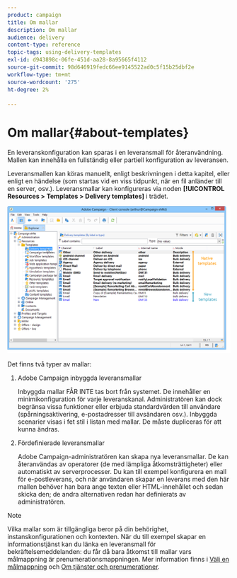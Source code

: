 ```yaml
---
product: campaign
title: Om mallar
description: Om mallar
audience: delivery
content-type: reference
topic-tags: using-delivery-templates
exl-id: d943898c-06fe-451d-aa28-8a95665f4112
source-git-commit: 98d646919fedc66ee9145522ad0c5f15b25dbf2e
workflow-type: tm+mt
source-wordcount: '275'
ht-degree: 2%

---
```


# Om mallar{#about-templates}

En leveranskonfiguration kan sparas i en leveransmall för återanvändning. Mallen kan innehålla en fullständig eller partiell konfiguration av leveransen.

Leveransmallen kan köras manuellt, enligt beskrivningen i detta kapitel, eller enligt en händelse (som startas vid en viss tidpunkt, när en fil anländer till en server, osv.). Leveransmallar kan konfigureras via noden **[!UICONTROL Resources > Templates > Delivery templates]** i trädet.

![](assets/s_user_template_list.png)

Det finns två typer av mallar:

1. Adobe Campaign inbyggda leveransmallar

   Inbyggda mallar FÅR INTE tas bort från systemet. De innehåller en minimikonfiguration för varje leveranskanal. Administratören kan dock begränsa vissa funktioner eller erbjuda standardvärden till användare (spårningsaktivering, e-postadresser till avsändaren osv.). Inbyggda scenarier visas i fet stil i listan med mallar. De måste dupliceras för att kunna ändras.

1. Fördefinierade leveransmallar

   Adobe Campaign-administratören kan skapa nya leveransmallar. De kan återanvändas av operatorer (de med lämpliga åtkomsträttigheter) eller automatiskt av serverprocesser. Du kan till exempel konfigurera en mall för e-postleverans, och när användaren skapar en leverans med den här mallen behöver han bara ange texten eller HTML-innehållet och sedan skicka den; de andra alternativen redan har definierats av administratören.

>[!NOTE]
>
>Vilka mallar som är tillgängliga beror på din behörighet, instanskonfigurationen och kontexten. När du till exempel skapar en informationstjänst kan du länka en leveransmall för bekräftelsemeddelanden: du får då bara åtkomst till mallar vars målmappning är prenumerationsmappningen. Mer information finns i [Välj en målmappning](../../delivery/using/selecting-a-target-mapping.md) och [Om tjänster och prenumerationer](../../delivery/using/about-services-and-subscriptions.md).
